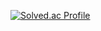[![Solved.ac Profile](http://mazassumnida.wtf/api/v2/generate_badge?boj=songbum13)](https://solved.ac/songbum13/)
